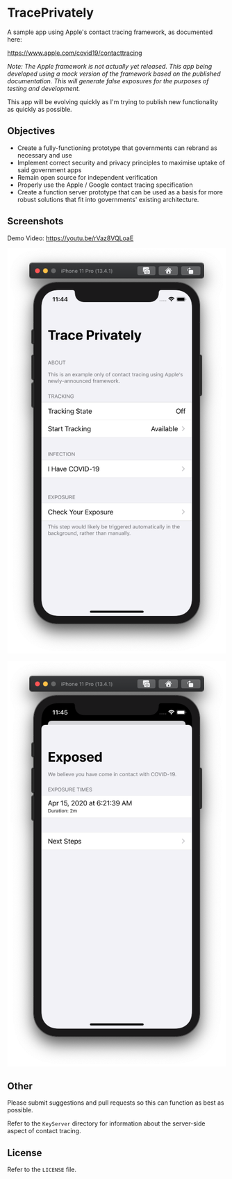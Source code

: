 # TracePrivately
A sample app using Apple's contact tracing framework, as documented here:

https://www.apple.com/covid19/contacttracing

*Note: The Apple framework is not actually yet released. This app being developed using a mock version of the framework based on the published documentation. This will generate false exposures for the purposes of testing and development.*

This app will be evolving quickly as I'm trying to publish new functionality as quickly as possible.

## Objectives

* Create a fully-functioning prototype that governments can rebrand as necessary and use
* Implement correct security and privacy principles to maximise uptake of said government apps
* Remain open source for independent verification
* Properly use the Apple / Google contact tracing specification
* Create a function server prototype that can be used as a basis for more robust solutions that fit into governments' existing architecture.

## Screenshots

Demo Video: https://youtu.be/rVaz8VQLoaE

![Main Window](https://github.com/CrunchyBagel/TracePrivately/blob/master/screenshots/trace-main.png?raw=true)

![Exposed Window](https://github.com/CrunchyBagel/TracePrivately/blob/master/screenshots/trace-exposed.png?raw=true)

## Other

Please submit suggestions and pull requests so this can function as best as possible.

Refer to the `KeyServer` directory for information about the server-side aspect of contact tracing.

## License

Refer to the `LICENSE` file.
